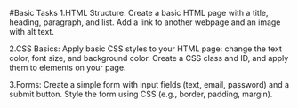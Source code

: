 #Basic Tasks
1.HTML Structure:
Create a basic HTML page with a title, heading, paragraph, and list.
Add a link to another webpage and an image with alt text.

2.CSS Basics:
Apply basic CSS styles to your HTML page: change the text color, font size, and background color.
Create a CSS class and ID, and apply them to elements on your page.

3.Forms:
Create a simple form with input fields (text, email, password) and a submit button.
Style the form using CSS (e.g., border, padding, margin).
